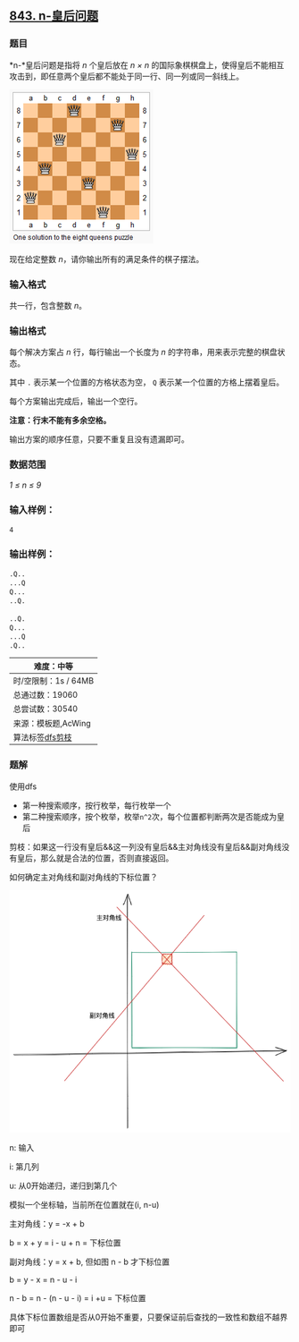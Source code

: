 ## [843. n-皇后问题](https://www.acwing.com/problem/content/description/845/)

### 题目 

*n-*皇后问题是指将 *n* 个皇后放在 *n × n* 的国际象棋棋盘上，使得皇后不能相互攻击到，即任意两个皇后都不能处于同一行、同一列或同一斜线上。

 ![1_597ec77c49-8-queens.png](README/19_860e00c489-1_597ec77c49-8-queens.png)

现在给定整数 *n*，请你输出所有的满足条件的棋子摆法。

### 输入格式

共一行，包含整数 *n*。

### 输出格式

每个解决方案占 *n* 行，每行输出一个长度为 *n* 的字符串，用来表示完整的棋盘状态。

其中 `.` 表示某一个位置的方格状态为空， `Q` 表示某一个位置的方格上摆着皇后。

每个方案输出完成后，输出一个空行。

**注意：行末不能有多余空格。**

输出方案的顺序任意，只要不重复且没有遗漏即可。

### 数据范围

*1 ≤ n ≤ 9*

### 输入样例：

```
4
```

### 输出样例：

```
.Q..
...Q
Q...
..Q.

..Q.
Q...
...Q
.Q..
```

| 难度：**中等**                                               |
| ------------------------------------------------------------ |
| 时/空限制：1s / 64MB                                         |
| 总通过数：19060                                              |
| 总尝试数：30540                                              |
| 来源：模板题,AcWing                                          |
| 算法标签[dfs](https://www.acwing.com/problem/search/1/?search_content=dfs)[剪枝](https://www.acwing.com/problem/search/1/?search_content=剪枝) |

### 题解

使用dfs

* 第一种搜索顺序，按行枚举，每行枚举一个
* 第二种搜索顺序，按个枚举，枚举`n^2`次，每个位置都判断两次是否能成为皇后

剪枝：如果这一行没有皇后&&这一列没有皇后&&主对角线没有皇后&&副对角线没有皇后，那么就是合法的位置，否则直接返回。

如何确定主对角线和副对角线的下标位置？

 <img src="README/illustration.png" alt="illustration" style="zoom:80%;" />

n: 输入

i: 第几列

u: 从0开始递归，递归到第几个

模拟一个坐标轴，当前所在位置就在(i, n-u)

主对角线：y = -x + b

b = x + y = i - u + n = 下标位置

副对角线：y = x + b, 但如图 n - b 才下标位置

b = y - x = n - u - i

n - b = n - (n - u - i) = i +u  = 下标位置

具体下标位置数组是否从0开始不重要，只要保证前后查找的一致性和数组不越界即可